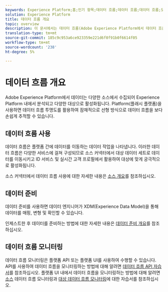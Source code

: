 ```yaml
---
keywords: Experience Platform;홈;인기 항목;데이터 흐름;데이터 흐름;데이터 흐름;모니터링;데이터 흐름 모니터링;모니터 데이터 흐름;데이터 흐름 모니터링;데이터 흐름 모니터링;데이터 흐름;흐름;흐름 서비스
solution: Experience Platform
title: 데이터 흐름 개요
topic: overview
description: 이 문서에서는 데이터 흐름(Adobe Experience Platform에서 데이터 흐름 사용 방법 표시)을 소개합니다.
translation-type: tm+mt
source-git-commit: 185c9c953a6ce923359e221d6f0f91b0f6614f05
workflow-type: tm+mt
source-wordcount: '238'
ht-degree: 5%

---
```



# 데이터 흐름 개요

Adobe Experience Platform에서 데이터는 다양한 소스에서 수집되어 Experience Platform 내에서 분석되고 다양한 대상으로 활성화됩니다. Platform(플래시 플랫폼)을 사용하면 데이터 흐름 투명도를 활용하여 잠재적으로 선형 방식으로 데이터 흐름을 보다 손쉽게 추적할 수 있습니다.

## 데이터 흐름 사용

데이터 흐름은 플랫폼 간에 데이터를 이동하는 데이터 작업을 나타냅니다. 이러한 데이터 흐름은 다양한 서비스에 걸쳐 구성되므로 소스 커넥터에서 대상 데이터 세트로 데이터를 이동시키고 ID 서비스 및 실시간 고객 프로필에서 활용하여 대상에 맞게 궁극적으로 활성화됩니다.

소스 커넥터에서 데이터 흐름 사용에 대한 자세한 내용은 [소스 개요](../sources/home.md)를 참조하십시오.

## 데이터 준비

데이터 준비를 사용하면 데이터 엔지니어가 XDM(Experience Data Model)을 통해 데이터를 매핑, 변형 및 확인할 수 있습니다.

인제스트한 후 데이터를 준비하는 방법에 대한 자세한 내용은 [데이터 준비 개요](../data-prep/home.md)를 참조하십시오.

## 데이터 흐름 모니터링

데이터 흐름 모니터링은 플랫폼 API 또는 플랫폼 UI를 사용하여 수행할 수 있습니다. API를 사용하여 데이터 흐름을 모니터링하는 방법에 대해 알려면 [데이터 흐름 API 자습서](./api/monitor.md)를 참조하십시오. 플랫폼 UI 내에서 데이터 흐름을 모니터링하는 방법에 대해 알려면 [소스](./ui/monitor-sources.md) 데이터 흐름 모니터링과 [대상 데이터 흐름 모니터링](./ui/monitor-destinations.md)에 대한 자습서를 참조하십시오.


